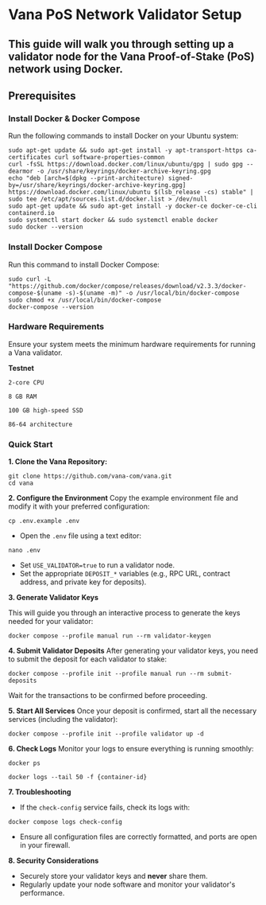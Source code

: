 # Vana PoS Network Validator Setup

## This guide will walk you through setting up a validator node for the Vana Proof-of-Stake (PoS) network using Docker.

## Prerequisites
### Install Docker & Docker Compose

Run the following commands to install Docker on your Ubuntu system:
```
sudo apt-get update && sudo apt-get install -y apt-transport-https ca-certificates curl software-properties-common
curl -fsSL https://download.docker.com/linux/ubuntu/gpg | sudo gpg --dearmor -o /usr/share/keyrings/docker-archive-keyring.gpg
echo "deb [arch=$(dpkg --print-architecture) signed-by=/usr/share/keyrings/docker-archive-keyring.gpg] https://download.docker.com/linux/ubuntu $(lsb_release -cs) stable" | sudo tee /etc/apt/sources.list.d/docker.list > /dev/null
sudo apt-get update && sudo apt-get install -y docker-ce docker-ce-cli containerd.io
sudo systemctl start docker && sudo systemctl enable docker
sudo docker --version
```
### Install Docker Compose
Run this command to install Docker Compose:
```
sudo curl -L "https://github.com/docker/compose/releases/download/v2.3.3/docker-compose-$(uname -s)-$(uname -m)" -o /usr/local/bin/docker-compose
sudo chmod +x /usr/local/bin/docker-compose
docker-compose --version
```
### Hardware Requirements

Ensure your system meets the minimum hardware requirements for running a Vana validator.

**Testnet​**

`2-core CPU`

`8 GB RAM`

`100 GB high-speed SSD`

`86-64 architecture`

### Quick Start
**1. Clone the Vana Repository:**
```
git clone https://github.com/vana-com/vana.git
cd vana
```
**2. Configure the Environment**
Copy the example environment file and modify it with your preferred configuration:
```
cp .env.example .env
```
- Open the `.env` file using a text editor:
```
nano .env
```
- Set `USE_VALIDATOR=true` to run a validator node.
- Set the appropriate `DEPOSIT_*` variables (e.g., RPC URL, contract address, and private key for deposits).

**3. Generate Validator Keys**

This will guide you through an interactive process to generate the keys needed for your validator:
```
docker compose --profile manual run --rm validator-keygen
```
**4. Submit Validator Deposits**
After generating your validator keys, you need to submit the deposit for each validator to stake:
```
docker compose --profile init --profile manual run --rm submit-deposits
```
Wait for the transactions to be confirmed before proceeding.

**5. Start All Services**
Once your deposit is confirmed, start all the necessary services (including the validator):
```
docker compose --profile init --profile validator up -d
```
**6. Check Logs**
Monitor your logs to ensure everything is running smoothly:
```
docker ps
```
```
docker logs --tail 50 -f {container-id}
```
**7. Troubleshooting**
- If the `check-config` service fails, check its logs with:
```
docker compose logs check-config
```
- Ensure all configuration files are correctly formatted, and ports are open in your firewall.

**8. Security Considerations**
- Securely store your validator keys and **never** share them.
- Regularly update your node software and monitor your validator's performance.

